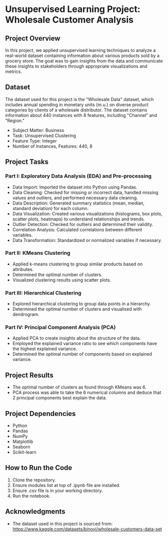 # Unsupervised Learning Project: Wholesale Customer Analysis

## Project Overview

In this project, we applied unsupervised learning techniques to analyze a real-world dataset containing information about various products sold by a grocery store. The goal was to gain insights from the data and communicate these insights to stakeholders through appropriate visualizations and metrics.

## Dataset

The dataset used for this project is the "Wholesale Data" dataset, which includes annual spending in monetary units (m.u.) on diverse product categories by clients of a wholesale distributor. The dataset contains information about 440 instances with 8 features, including "Channel" and "Region."

- Subject Matter: Business
- Task: Unsupervised Clustering
- Feature Type: Integer
- Number of Instances, Features: 440, 8

## Project Tasks

### Part I: Exploratory Data Analysis (EDA) and Pre-processing

- Data Import: Imported the dataset into Python using Pandas.
- Data Cleaning: Checked for missing or incorrect data, handled missing values and outliers, and performed necessary data cleaning.
- Data Description: Generated summary statistics (mean, median, standard deviation) for each column.
- Data Visualization: Created various visualizations (histograms, box plots, scatter plots, heatmaps) to understand relationships and trends.
- Outlier Detection: Checked for outliers and determined their validity.
- Correlation Analysis: Calculated correlations between different variables.
- Data Transformation: Standardized or normalized variables if necessary.

### Part II: KMeans Clustering

- Applied k-means clustering to group similar products based on attributes.
- Determined the optimal number of clusters.
- Visualized clustering results using scatter plots.

### Part III: Hierarchical Clustering

- Explored hierarchical clustering to group data points in a hierarchy.
- Determined the optimal number of clusters and visualised with dendrogram.

### Part IV: Principal Component Analysis (PCA)

- Applied PCA to create insights about the structure of the data.
- Employed the explained variance ratio to see which components have the highest explained variance.
- Determined the optimal number of components based on explained variance.

## Project Results

- The optimal number of clusters as found through KMeans was 6.
- PCA process was able to take the 6 numerical columns and deduce that 2 principal components best explain the data.

## Project Dependencies

- Python
- Pandas
- NumPy
- Matplotlib
- Seaborn
- Scikit-learn

## How to Run the Code

1. Clone the repository.
2. Ensure modules list at top of .ipynb file are installed.
3. Ensure .csv file is in your working directory.
4. Run the notebook.

## Acknowledgments

- The dataset used in this project is sourced from: https://www.kaggle.com/datasets/binovi/wholesale-customers-data-set
